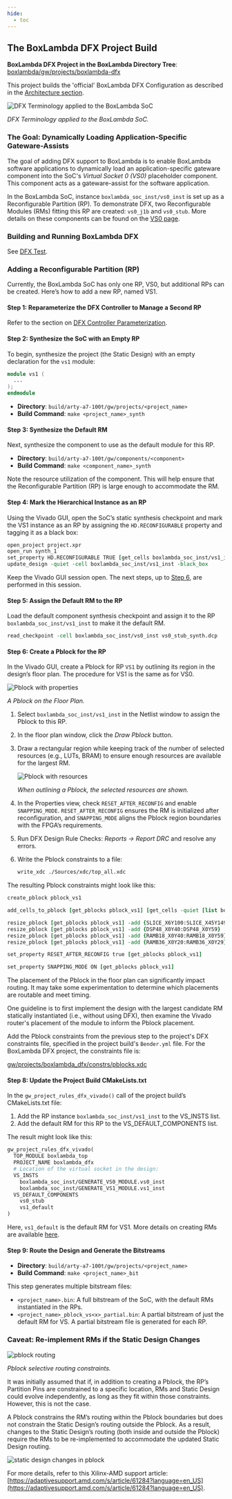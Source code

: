 ```yaml
---
hide:
  - toc
---
```


## The BoxLambda DFX Project Build

**BoxLambda DFX Project in the BoxLambda Directory Tree**:
[boxlambda/gw/projects/boxlambda-dfx](https://github.com/epsilon537/boxlambda/tree/master/gw/projects/boxlambda_dfx)

This project builds the 'official' BoxLambda DFX Configuration as described in the [Architecture section](architecture.md#dfx-configuration).

![DFX Terminology applied to the BoxLambda SoC](assets/dfx_terminology.png)

*DFX Terminology applied to the BoxLambda SoC.*

### The Goal: Dynamically Loading Application-Specific Gateware-Assists

The goal of adding DFX support to BoxLambda is to enable BoxLambda software applications to dynamically load an application-specific gateware component into the SoC's *Virtual Socket 0 (VS0)* placeholder component. This component acts as a gateware-assist for the software application.

In the BoxLambda SoC, instance `boxlambda_soc_inst/vs0_inst` is set up as a Reconfigurable Partition (RP). To demonstrate DFX, two Reconfigurable Modules (RMs) fitting this RP are created: `vs0_j1b` and `vs0_stub`. More details on these components can be found on the [VS0 page](components_vs0.md).

### Building and Running BoxLambda DFX

See [DFX Test](test-build-dfx.md).

### Adding a Reconfigurable Partition (RP)

Currently, the BoxLambda SoC has only one RP, VS0, but additional RPs can be created. Here’s how to add a new RP, named VS1.

#### Step 1: Reparameterize the DFX Controller to Manage a Second RP

Refer to the section on [DFX Controller Parameterization](components_dfx_controller.md#dfx-controller-parameterization).

#### Step 2: Synthesize the SoC with an Empty RP

To begin, synthesize the project (the Static Design) with an empty declaration for the `vs1` module:

```verilog
module vs1 (
  ...
);
endmodule
```

- **Directory**: `build/arty-a7-100t/gw/projects/<project_name>`
- **Build Command**: `make <project_name>_synth`

#### Step 3: Synthesize the Default RM

Next, synthesize the component to use as the default module for this RP.

- **Directory**: `build/arty-a7-100t/gw/components/<component>`
- **Build Command**: `make <component_name>_synth`

Note the resource utilization of the component. This will help ensure that the Reconfigurable Partition (RP) is large enough to accommodate the RM.

#### Step 4: Mark the Hierarchical Instance as an RP

Using the Vivado GUI, open the SoC’s static synthesis checkpoint and mark the VS1 instance as an RP by assigning the `HD.RECONFIGURABLE` property and tagging it as a black box:

```tcl
open_project project.xpr
open_run synth_1
set_property HD.RECONFIGURABLE TRUE [get_cells boxlambda_soc_inst/vs1_inst]
update_design -quiet -cell boxlambda_soc_inst/vs1_inst -black_box
```

Keep the Vivado GUI session open. The next steps, up to [Step 6](#step-6-create-a-pblock-for-the-rp), are performed in this session.

#### Step 5: Assign the Default RM to the RP

Load the default component synthesis checkpoint and assign it to the RP `boxlambda_soc_inst/vs1_inst` to make it the default RM.

```tcl
read_checkpoint -cell boxlambda_soc_inst/vs0_inst vs0_stub_synth.dcp
```

#### Step 6: Create a Pblock for the RP

In the Vivado GUI, create a Pblock for RP `VS1` by outlining its region in the design’s floor plan. The procedure for VS1 is the same as for VS0.

![Pblock with properties](assets/pblock_w_properties.png)

*A Pblock on the Floor Plan.*

1. Select `boxlambda_soc_inst/vs1_inst` in the Netlist window to assign the Pblock to this RP.
2. In the floor plan window, click the *Draw Pblock* button.
3. Draw a rectangular region while keeping track of the number of selected resources (e.g., LUTs, BRAM) to ensure enough resources are available for the largest RM.

   ![Pblock with resources](assets/pblock_w_resources.png)

   *When outlining a Pblock, the selected resources are shown.*

4. In the Properties view, check `RESET_AFTER_RECONFIG` and enable `SNAPPING_MODE`. `RESET_AFTER_RECONFIG` ensures the RM is initialized after reconfiguration, and `SNAPPING_MODE` aligns the Pblock region boundaries with the FPGA’s requirements.
5. Run DFX Design Rule Checks: *Reports -> Report DRC* and resolve any errors.
6. Write the Pblock constraints to a file:

    ```bash
    write_xdc ./Sources/xdc/top_all.xdc
    ```

The resulting Pblock constraints might look like this:

```tcl
create_pblock pblock_vs1

add_cells_to_pblock [get_pblocks pblock_vs1] [get_cells -quiet [list boxlambda_soc_inst/vs1_inst]]

resize_pblock [get_pblocks pblock_vs1] -add {SLICE_X6Y100:SLICE_X45Y149}
resize_pblock [get_pblocks pblock_vs1] -add {DSP48_X0Y40:DSP48_X0Y59}
resize_pblock [get_pblocks pblock_vs1] -add {RAMB18_X0Y40:RAMB18_X0Y59}
resize_pblock [get_pblocks pblock_vs1] -add {RAMB36_X0Y20:RAMB36_X0Y29}

set_property RESET_AFTER_RECONFIG true [get_pblocks pblock_vs1]

set_property SNAPPING_MODE ON [get_pblocks pblock_vs1]
```

The placement of the Pblock in the floor plan can significantly impact routing. It may take some experimentation to determine which placements are routable and meet timing.

One guideline is to first implement the design with the largest candidate RM statically instantiated (i.e., without using DFX), then examine the Vivado router's placement of the module to inform the Pblock placement.

Add the Pblock constraints from the previous step to the project's DFX constraints file, specified in the project build's `Bender.yml` file. For the BoxLambda DFX project, the constraints file is:

[gw/projects/boxlambda_dfx/constrs/pblocks.xdc](https://github.com/epsilon537/boxlambda/blob/master/gw/projects/boxlambda_dfx/constrs/pblocks.xdc)

#### Step 8: Update the Project Build CMakeLists.txt

In the `gw_project_rules_dfx_vivado()` call of the project build’s CMakeLists.txt file:

1. Add the RP instance `boxlambda_soc_inst/vs1_inst` to the VS_INSTS list.
2. Add the default RM for this RP to the VS_DEFAULT_COMPONENTS list.

The result might look like this:

```tcl
gw_project_rules_dfx_vivado(
  TOP_MODULE boxlambda_top
  PROJECT_NAME boxlambda_dfx
  # Location of the virtual socket in the design:
  VS_INSTS
    boxlambda_soc_inst/GENERATE_VS0_MODULE.vs0_inst
    boxlambda_soc_inst/GENERATE_VS1_MODULE.vs1_inst
  VS_DEFAULT_COMPONENTS
    vs0_stub
    vs1_default
)
```

Here, `vs1_default` is the default RM for VS1. More details on creating RMs are available [here](components_vs0.md#creating-a-new-vs0-rm-dfx).

#### Step 9: Route the Design and Generate the Bitstreams

- **Directory**: `build/arty-a7-100t/gw/projects/<project_name>`
- **Build Command**: `make <project_name>_bit`

This step generates multiple bitstream files:

- `<project_name>.bin`: A full bitstream of the SoC, with the default RMs instantiated in the RPs.
- `<project_name>_pblock_vs<x>_partial.bin`: A partial bitstream of just the default RM for VS<x>. A partial bitstream file is generated for each RP.

### Caveat: Re-implement RMs if the Static Design Changes

![pblock routing](assets/pblock_routing.png)

*Pblock selective routing constraints.*

It was initially assumed that if, in addition to creating a Pblock, the RP’s Partition Pins are constrained to a specific location, RMs and Static Design could evolve independently, as long as they fit within those constraints. However, this is not the case.

A Pblock constrains the RM’s routing within the Pblock boundaries but does not constrain the Static Design’s routing outside the Pblock. As a result, changes to the Static Design’s routing (both inside and outside the Pblock) require the RMs to be re-implemented to accommodate the updated Static Design routing.

![static design changes in pblock](assets/static_design_changes_in_pblock.png)

For more details, refer to this Xilinx-AMD support article: [https://adaptivesupport.amd.com/s/article/61284?language=en_US](https://adaptivesupport.amd.com/s/article/61284?language=en_US).

